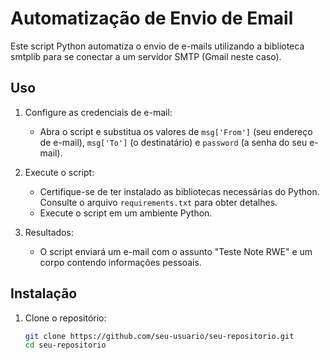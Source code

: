 # Automatização de Envio de Email

Este script Python automatiza o envio de e-mails utilizando a biblioteca smtplib para se conectar a um servidor SMTP (Gmail neste caso).

## Uso

1. Configure as credenciais de e-mail:
   - Abra o script e substitua os valores de `msg['From']` (seu endereço de e-mail), `msg['To']` (o destinatário) e `password` (a senha do seu e-mail).

2. Execute o script:
   - Certifique-se de ter instalado as bibliotecas necessárias do Python. Consulte o arquivo `requirements.txt` para obter detalhes.
   - Execute o script em um ambiente Python.

3. Resultados:
   - O script enviará um e-mail com o assunto "Teste Note RWE" e um corpo contendo informações pessoais.

## Instalação

1. Clone o repositório:

   ```bash
   git clone https://github.com/seu-usuario/seu-repositorio.git
   cd seu-repositorio
